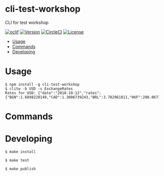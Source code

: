 cli-test-workshop
=================

CLI for test workshop

[![oclif](https://img.shields.io/badge/cli-oclif-brightgreen.svg)](https://oclif.io)
[![Version](https://img.shields.io/npm/v/cli-test-workshop.svg)](https://npmjs.org/package/cli-test-workshop)
[![CircleCI](https://circleci.com/gh/antonshwab/cli-test-workshop/tree/master.svg?style=svg)](https://circleci.com/gh/antonshwab/cli-test-workshop/tree/master)
[![License](https://img.shields.io/npm/l/cli-test-workshop.svg)](https://github.com/antonshwab/cli-test-workshop/blob/master/package.json)

<!-- toc -->
* [Usage](#usage)
* [Commands](#commands)
* [Developing](#Developing)
<!-- tocstop -->

# Usage
<!-- usage -->
```sh-session
$ npm install -g cli-test-workshop
$ clitw -b USD -s ExchangeRates
Rates for USD: {"date":"2018-10-12","rates":{"BGN":1.6898220149,"CAD":1.3006739243,"BRL":3.782961811,"HUF":280.0673924313,"DKK":6.4456540522,"JPY":112.3120787973,"ILS":3.6288232245,"TRY":5.8769656126,"RON":4.0273889753,"GBP":0.7572144462,"PHP":54.0703300501,"HRK":6.4035769829,"NOK":8.1799723518,"ZAR":14.4288923449,"MXN":18.872818386,"AUD":1.4027993779,"USD":1,"KRW":1131.1733195092,"HKD":7.8361845516,"EUR":0.8640055296,"ISK":116.122343183,"CZK":22.2714705374,"THB":32.7302574736,"MYR":4.1544841887,"NZD":1.5351650251,"PLN":3.709694142,"CHF":0.9910143425,"SEK":8.9504924832,"CNY":6.9157594609,"SGD":1.3765336098,"INR":73.565318818,"IDR":15205.0025920166,"RUB":65.9235355106},"base":"USD"}

```

# Commands
<!-- commands -->


# Developing
<!-- developing -->
```sh-session
$ make install

$ make test

$ make publish
```
